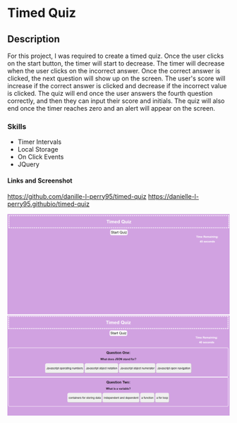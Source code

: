 # Timed Quiz

## Description
For this project, I was required to create a timed quiz. Once the user clicks on the start button, the timer will start to decrease. The timer will decrease when the user clicks on the incorrect answer. Once the correct answer is clicked, the next question will show up on the screen. The user's score will increase if the correct answer is clicked and decrease if the incorrect value is clicked. The quiz will end once the user answers the fourth question correctly, and then they can input their score and initials. The quiz will also end once the timer reaches zero and an alert will appear on the screen. 

### Skills
* Timer Intervals
* Local Storage
* On Click Events 
* JQuery 


#### Links and Screenshot 
https://github.com/danille-l-perry95/timed-quiz
https://danielle-l-perry95.githubio/timed-quiz

![Screenshot-1](./images/TimedQuizPicOne.png)
![Screenshot-2](./images/TimedQuizPicTwo.png)